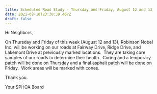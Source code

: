 ```yaml
---
title: Scheduled Road Study - Thursday and Friday, August 12 and 13
date: 2021-08-10T23:30:39.467Z
draft: false
---
```

Hi Neighbors,

On Thursday and Friday of this week (August 12 and 13), Robinson Nobel Inc. will be working on our roads at Fairway Drive, Ridge Drive, and Lakemont Drive at previously marked locations.  They are taking core samples of our roads to determine their health.  Coring and a temporary patch will be done on Thursday and a final asphalt patch will be done on Friday.  Work areas will be marked with cones.

Thank you.

Your SPHOA Board